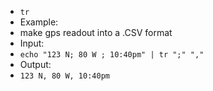 * `tr`
 * Example:
 * make gps readout into a .CSV format
 * Input:
  * `echo "123 N; 80 W ; 10:40pm" | tr ";" ","`
  * Output:
  * `123 N, 80 W, 10:40pm`
